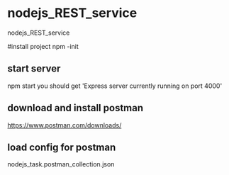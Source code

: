 # nodejs_REST_service
nodejs_REST_service

#install project
npm -init

## start server
npm start
 you should get 'Express server currently running on port 4000'

## download and install postman
https://www.postman.com/downloads/

## load config for postman 
nodejs_task.postman_collection.json

